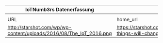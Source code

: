 |IoTNumb3rs Datenerfassung|||||||||||
| ---- | ---- | ---- | ---- | ---- | ---- | ---- | ---- | ---- | ---- | ---- |
||||||||||||
|URL|home_url|filename|device_class|device_count|market_class|market_volume|prognosis_year|publication_year|authorship_class|Dropbox folder|
|http://starshot.com/wp/wp-content/uploads/2016/08/The_IoT_2016.png|https://starshot.com/2016/08/11/internet-things-will-change-business/|file5_The_IoT_2016.png|||revenue|3E+11|2020|unknown||JinlinHolic/20181125-1500|
